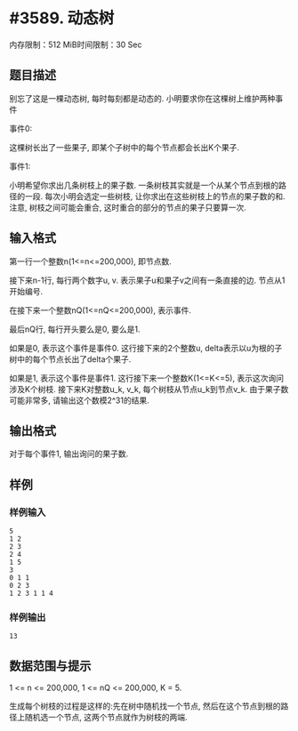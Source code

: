 # #3589. 动态树

内存限制：512 MiB时间限制：30 Sec

## 题目描述

别忘了这是一棵动态树, 每时每刻都是动态的. 小明要求你在这棵树上维护两种事件

事件0:

这棵树长出了一些果子, 即某个子树中的每个节点都会长出K个果子.

事件1:

小明希望你求出几条树枝上的果子数. 一条树枝其实就是一个从某个节点到根的路径的一段. 每次小明会选定一些树枝, 让你求出在这些树枝上的节点的果子数的和. 注意, 树枝之间可能会重合, 这时重合的部分的节点的果子只要算一次.

## 输入格式

第一行一个整数n(1<=n<=200,000), 即节点数.

接下来n-1行, 每行两个数字u, v. 表示果子u和果子v之间有一条直接的边. 节点从1开始编号.

在接下来一个整数nQ(1<=nQ<=200,000), 表示事件.

最后nQ行, 每行开头要么是0, 要么是1.

如果是0, 表示这个事件是事件0. 这行接下来的2个整数u, delta表示以u为根的子树中的每个节点长出了delta个果子.

如果是1, 表示这个事件是事件1. 这行接下来一个整数K(1<=K<=5), 表示这次询问涉及K个树枝. 接下来K对整数u_k, v_k, 每个树枝从节点u_k到节点v_k. 由于果子数可能非常多, 请输出这个数模2^31的结果.

## 输出格式

对于每个事件1, 输出询问的果子数.

## 样例

### 样例输入

    
    5
    1 2
    2 3
    2 4
    1 5
    3
    0 1 1
    0 2 3
    1 2 3 1 1 4
    
    

### 样例输出

    
    13
    
    

## 数据范围与提示

 1 <= n <= 200,000, 1 <= nQ <= 200,000, K = 5.

生成每个树枝的过程是这样的:先在树中随机找一个节点, 然后在这个节点到根的路径上随机选一个节点, 这两个节点就作为树枝的两端.
